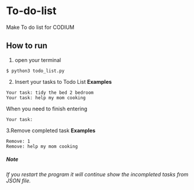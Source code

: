 # To-do-list
Make To do list for CODIUM
## How to run
1. open your terminal
```
$ python3 todo_list.py
```
2. Insert your tasks to Todo List
<b>Examples</b>
```
Your task: tidy the bed 2 bedroom
Your task: help my mom cooking
```
When you need to finish entering
```
Your task:
```
3.Remove completed task
<b>Examples</b>
```
Remove: 1
Remove: help my mom cooking
```
##### Note
###### If you restart the program it will continue show the incompleted tasks from JSON file.
